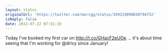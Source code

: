 ```yaml
---
layout: status
originalUrl: 'https://twitter.com/marcgg/status/359219090830794752'
isReply: false
date: 2013-07-22 07:51:19
---
```


Today I've booked my first car on http://t.co/GHacF2eUOe ... it's about time seeing that I'm working for @drivy since January!
